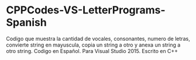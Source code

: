 # CPPCodes-VS-LetterPrograms-Spanish
Codigo que muestra la cantidad de vocales, consonantes, numero de letras, convierte string en mayuscula, copia un string a otro y anexa un string a otro string. Codigo en Español. Para Visual Studio 2015. Escrito en C++
